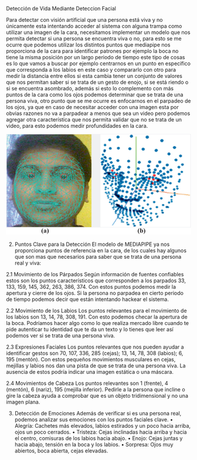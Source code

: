 Detección de Vida Mediante Deteccion Facial

Para detectar con visión artificial que una persona está viva y no únicamente esta intentando acceder al sistema con alguna trampa como utilizar una imagen de la cara, necesitamos implementar un modelo que nos permita detectar si una persona se encuentra viva o no, para esto se me ocurre que podemos utilizar los distintos puntos que mediapipe nos proporciona de la cara para identificar patrones por ejemplo la boca no tiene la misma posición por un largo periodo de tiempo este tipo de cosas es lo que vamos a buscar por ejemplo centrarnos en un punto en específico que corresponda a los labios en este caso y compararlo con otro para medir la distancia entre ellos si esta cambia tener un conjunto de valores que nos permitan saber si se trata de un gesto de enojo, si se está riendo o si se encuentra asombrado, además si esto lo complemento con más puntos de la cara como los ojos podemos determinar que se trata de una persona viva, otro punto que se me ocurre es enfocarnos en el parpadeo de los ojos, ya que en caso de necesitar acceder con una imagen esta por obvias razones no va a parpadear a menos que sea un video pero podemos agregar otra característica que nos permita validar que no se trata de un video, para esto podemos medir profundidades en la cara.

![LandMark](Imagenes/Indio.png)

2. Puntos Clave para la Detección
El modelo de MEDIAPIPE ya nos proporciona puntos de referencia en la cara, de los cuales hay algunos que son mas que necesarios para saber que se trata de una persona real y viva:

 
2.1 Movimiento de los Párpados
Según información de fuentes confiables estos son los puntos característicos que corresponden a los parpados 33, 133, 159, 145, 362, 263, 386, 374. Con estos puntos podemos medir la apertura y cierre de los ojos. Si la persona no parpadea en cierto periodo de tiempo podemos decir que están intentando hackear el sistema.

2.2 Movimiento de los Labios
Los puntos relevantes para el movimiento de los labios son 13, 14, 78, 308, 191. Con esto podemos checar la apertura de la boca. Podríamos hacer algo como lo que realiza mercado libre cuando te pide autenticar tu identidad que te da un texto y lo tienes que leer así podemos ver si se trata de una persona viva.

2.3 Expresiones Faciales
Los puntos relevantes que nos pueden ayudar a identificar gestos son 70, 107, 336, 285 (cejas); 13, 14, 78, 308 (labios); 6, 195 (mentón). 
Con estos pequeños movimientos musculares en cejas, mejillas y labios nos dan una pista de que se trata de una persona viva. La ausencia de estos podría indicar una imagen estática o una máscara.

2.4 Movimientos de Cabeza
Los puntos relevantes son 1 (frente), 4 (mentón), 6 (nariz), 195 (mejilla inferior). Pedirle a la persona que incline o gire la cabeza ayuda a comprobar que es un objeto tridimensional y no una imagen plana.

3. Detección de Emociones
Además de verificar si es una persona real, podemos analizar sus emociones con los puntos faciales clave.
•	Alegría: Cachetes más elevados, labios estirados y un poco hacia arriba, ojos un poco cerrados.
•	Tristeza: Cejas inclinadas hacia arriba y hacia el centro, comisuras de los labios hacia abajo.
•	Enojo: Cejas juntas y hacia abajo, tensión en la boca y los labios.
•	Sorpresa: Ojos muy abiertos, boca abierta, cejas elevadas.
